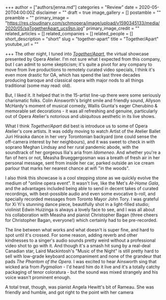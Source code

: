 +++
author = ["authors/jenna.md"]
categories = "Review"
date = 2020-05-20T04:00:00Z
disclaimer = ""
draft = true
image_gallery = []
postamble = ""
preamble = ""
primary_image = "https://res.cloudinary.com/schmopera/image/upload/v1590345133/media/2020/05/sqTogetherApart_ucs9sn.jpg"
primary_image_credit = ""
related_articles = []
related_companies = []
related_people = []
short_description = "short"
slug = "together-apart"
title = "Together/Apart"
youtube_url = ""

+++
The other night, I tuned into [_Together/Apart_](https://www.operaatelier.com/season-and-tickets/2020-2021-season/together-apart-opera-atelier), the virtual showcase presented by Opera Atelier. I'm not sure what I expected from this company, but I can admit to some skepticism; it's quite a pivot for any company to move from live productions to remotely curated video specials, I think it's even more drastic for OA, which has spend the last three decades producing baroque and classical opera with major nods to all things traditional (some may read: old).

But, I liked it. It helped that in the 15-artist line-up there were some seriously charismatic folks. Colin Ainsworth's bright smile and friendly sound, Allyson McHardy's moment of musical comedy, Wallis Giunta's eager Cherubino & memorable set decorations - it was all refreshing and genuine, particularly out of Opera Atelier's notorious and ubiquitous aesthetic in its live shows.

What I think _Together/Apart_ did best is introduce us to some of Opera Atelier's core artists. It was oddly moving to watch Artist of the Atelier Ballet Juri Hiraoka dance in her very Torontonian backyard (one could sense the off-camera interest by her neighbours), and it was sweet to check in with soprano Meghan Lindsay and her rural pandemic abode, with the soundtrack of her gorgeous Ilia's aria from _Idomeneo_. And whether you're a fan of hers or not, Measha Brueggergosman was a breath of fresh air in her personal message, sent from inside her car, parked outside an ice cream parlour that marks her nearest chance at wifi "in the woods".

I also think this showcase is a cool stepping stone as we quickly evolve the medium of "online opera event". It wasn't live, like the Met's _At-Home Gala_, and the advantages included being able to send in decent takes of curated recordings, with best-possible audio and even some evocative b-roll, and specially recorded messages from Toronto Mayor John Tory. I was grateful for Xi Yi's stunning dance piece, beautifully shot in a light-filled studio; violinist Edwin Huizinga is always a lovely face to see, and I was all about his collaboration with Measha and pianist Christopher Bagan (three cheers for Christopher Bagan, everyone!) which certainly had to be pre-recorded.

The line between what works and what doesn't is super fine, and hard to spot until it's crossed. For some reason, adding reverb and other kindnesses to a singer's audio sounds pretty weird without a professional video shot to go with it. And though it's a smash hit sung by a real-deal Canadian star, Laird Mackintosh's "Music of the Night" is still pretty hard to sell with low-grade keyboard accompaniment and none of the grandeur that pads _The Phantom of the Opera._ I was excited to hear Ainsworth sing that wicked aria from _Pygmalion_ - I'd heard him do it live and it's a totally catchy packaging of tenor coloratura - but the sound was mixed strangely and his voice wasn't prominent enough.

A total treat, though, was pianist Angela Hewitt's bit of Rameau. She was friendly and humble, and got right to the point with her camera